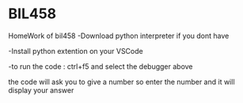 # BIL458
HomeWork of bil458
 -Download python interpreter if you dont have

-Install python extention on your VSCode

-to run the code : ctrl+f5 and select the debugger above

the code will ask you to give a number so enter the number and it will display your answer

